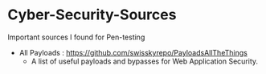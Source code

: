 # Cyber-Security-Sources
Important sources I found for Pen-testing

- All Payloads : https://github.com/swisskyrepo/PayloadsAllTheThings
    - A list of useful payloads and bypasses for Web Application Security.
